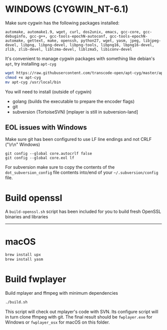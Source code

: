 # WINDOWS (CYGWIN_NT-6.1)

Make sure cygwin has the following packages installed:

```
automake, automake1.9, wget, curl, dos2unix, emacs, gcc-core, gcc-debuginfo, gcc-g++, gcc-tools-epochN-autoconf, gcc-tools-epochN-automake, gettext, make, openssh, python27, wget, yasm, jpeg, libjpeg-devel, libpng, libpng-devel, libpng-tools, libpng16, lbpng16-devel, zlib, zlib-devel, liblzma-devel, liblzma5, libiconv-devel
```

It's convenient to manage cygwin packages with something like debian's `apt`, try installing `apt-cyg`

```bash
wget https://raw.githubusercontent.com/transcode-open/apt-cyg/master/apt-cyg
chmod +x apt-cyg
mv apt-cyg /usr/local/bin
```

You will need to install (outside of cygwin)
- golang (builds the executable to prepare the encoder flags)
- git
- subversion (TortoiseSVN) [mplayer is still in subversion-land]

## EOL issues with Windows

Make sure git has been configured to use LF line endings and not CRLF ("\r\n" Windows)
```
git config --global core.autocrlf false
git config --global core.eol lf
```

For subversion make sure to copy the contents of the `dot_subversion_config` file contents into/end of your `~/.subversion/config` file.

# Build openssl

A `build-openssl.sh` script has been included for you to build fresh OpenSSL binaries and libraries

---------------------------
# macOS

```bash
brew install upx
brew install yasm
```

# Build fwplayer

Build mplayer and ffmpeg with minimum dependencies

```bash
./build.sh
```

This script will check out mplayer's code with SVN.
Its configure script will in turn clone ffmpeg with git.
The final result should be `fwplayer.exe` for Windows or `fwplayer_osx` for macOS on this folder.
